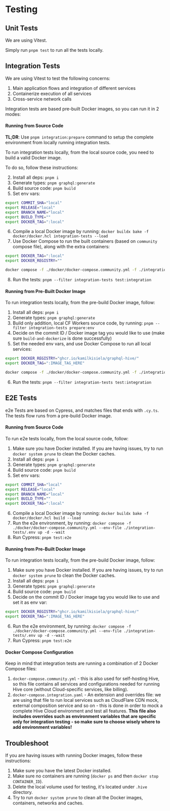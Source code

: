 # Testing

## Unit Tests

We are using Vitest.

Simply run `pnpm test` to run all the tests locally.

## Integration Tests

We are using Vitest to test the following concerns:

1. Main application flows and integration of different services
2. Containerize execution of all services
3. Cross-service network calls

Integration tests are based pre-built Docker images, so you can run it in 2 modes:

#### Running from Source Code

**TL;DR**: Use `pnpm integration:prepare` command to setup the complete environment from locally
running integration tests.

To run integration tests locally, from the local source code, you need to build a valid Docker
image.

To do so, follow these instructions:

2. Install all deps: `pnpm i`
3. Generate types: `pnpm graphql:generate`
4. Build source code: `pnpm build`
5. Set env vars:

```bash
export COMMIT_SHA="local"
export RELEASE="local"
export BRANCH_NAME="local"
export BUILD_TYPE=""
export DOCKER_TAG=":local"
```

6. Compile a local Docker image by running:
   `docker buildx bake -f docker/docker.hcl integration-tests --load`
7. Use Docker Compose to run the built containers (based on `community` compose file), along with
   the extra containers:

```bash
export DOCKER_TAG=":local"
export DOCKER_REGISTRY=""

docker compose -f ./docker/docker-compose.community.yml -f ./integration-tests/docker-compose.integration.yaml --env-file ./integration-tests/.env up -d --wait
```

8. Run the tests: `pnpm --filter integration-tests test:integration`

#### Running from Pre-Built Docker Image

To run integration tests locally, from the pre-build Docker image, follow:

1. Install all deps: `pnpm i`
2. Generate types: `pnpm graphql:generate`
3. Build only addition, local CF Workers source code, by running:
   `pnpm --filter integration-tests prepare:env`
4. Decide on the commit ID / Docker image tag you would like to use (make sure `build-and-dockerize`
   is done successfully)
5. Set the needed env vars, and use Docker Compose to run all local services:

```bash
export DOCKER_REGISTRY="ghcr.io/kamilkisiela/graphql-hive/"
export DOCKER_TAG=":IMAGE_TAG_HERE"

docker compose -f ./docker/docker-compose.community.yml -f ./integration-tests/docker-compose.integration.yaml --env-file ./integration-tests/.env up -d --wait
```

6. Run the tests: `pnpm --filter integration-tests test:integration`

## E2E Tests

e2e Tests are based on Cypress, and matches files that ends with `.cy.ts`. The tests flow runs from
a pre-build Docker image.

#### Running from Source Code

To run e2e tests locally, from the local source code, follow:

1. Make sure you have Docker installed. If you are having issues, try to run `docker system prune`
   to clean the Docker caches.
2. Install all deps: `pnpm i`
3. Generate types: `pnpm graphql:generate`
4. Build source code: `pnpm build`
5. Set env vars:

```bash
export COMMIT_SHA="local"
export RELEASE="local"
export BRANCH_NAME="local"
export BUILD_TYPE=""
export DOCKER_TAG=":local"
```

6. Compile a local Docker image by running: `docker buildx bake -f docker/docker.hcl build --load`
7. Run the e2e environment, by running:
   `docker compose -f ./docker/docker-compose.community.yml --env-file ./integration-tests/.env up -d --wait`
8. Run Cypress: `pnpm test:e2e`

#### Running from Pre-Built Docker Image

To run integration tests locally, from the pre-build Docker image, follow:

1. Make sure you have Docker installed. If you are having issues, try to run `docker system prune`
   to clean the Docker caches.
2. Install all deps: `pnpm i`
3. Generate types: `pnpm graphql:generate`
4. Build source code: `pnpm build`
5. Decide on the commit ID / Docker image tag you would like to use and set it as env var:

```bash
export DOCKER_REGISTRY="ghcr.io/kamilkisiela/graphql-hive/"
export DOCKER_TAG=":IMAGE_TAG_HERE"
```

6. Run the e2e environment, by running:
   `docker compose -f ./docker/docker-compose.community.yml --env-file ./integration-tests/.env up -d --wait`
7. Run Cypress: `pnpm test:e2e`

#### Docker Compose Configuration

Keep in mind that integration tests are running a combination of 2 Docker Compose files:

1. `docker-compose.community.yml` - this is also used for self-hosting Hive, so this file contains
   all services and configurations needed for running Hive core (without Cloud-specific services,
   like billing).
2. `docker-compose.integration.yaml` - An extension and overrides file: we are using that file to
   run local services such as CloudFlare CDN mock, external composition service and so on - this is
   done in order to mock a complete Hive Cloud environment and test all features. **This file also
   includes overrides such as environment variables that are specific only for integration testing -
   so make sure to choose wisely where to add environment variables!**

## Troubleshoot

If you are having issues with running Docker images, follow these instructions:

1. Make sure you have the latest Docker installed.
1. Make sure no containers are running (`docker ps` and then `docker stop CONTAINER_ID`).
1. Delete the local volume used for testing, it's located under `.hive` directory.
1. Try to run `docker system prune` to clean all the Docker images, containers, networks and caches.
